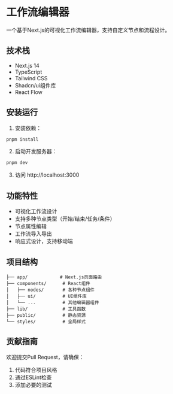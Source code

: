 # 工作流编辑器

一个基于Next.js的可视化工作流编辑器，支持自定义节点和流程设计。

## 技术栈

- Next.js 14
- TypeScript
- Tailwind CSS
- Shadcn/ui组件库
- React Flow

## 安装运行

1. 安装依赖：
```bash
pnpm install
```

2. 启动开发服务器：
```bash
pnpm dev
```

3. 访问 http://localhost:3000

## 功能特性

- 可视化工作流设计
- 支持多种节点类型（开始/结束/任务/条件）
- 节点属性编辑
- 工作流导入导出
- 响应式设计，支持移动端

## 项目结构

```
├── app/            # Next.js页面路由
├── components/      # React组件
│   ├── nodes/       # 各种节点组件
│   ├── ui/          # UI组件库
│   └── ...          # 其他编辑器组件
├── lib/             # 工具函数
├── public/          # 静态资源
└── styles/          # 全局样式
```

## 贡献指南

欢迎提交Pull Request，请确保：
1. 代码符合项目风格
2. 通过ESLint检查
3. 添加必要的测试
